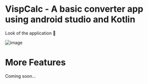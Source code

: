 # VispCalc - A basic converter app using android studio and Kotlin

Look of the application 🤑 

![image](https://user-images.githubusercontent.com/47056243/131717349-d8f666ce-91fb-4303-8a44-d50f2f190a5d.png)

# More Features
Coming soon...
